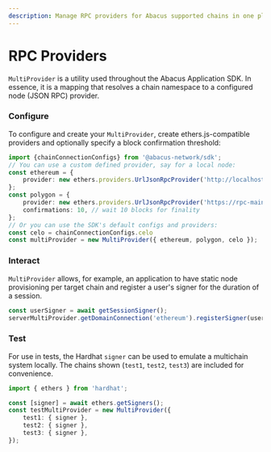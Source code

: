 ```yaml
---
description: Manage RPC providers for Abacus supported chains in one place
---
```


# RPC Providers

`MultiProvider` is a utility used throughout the Abacus Application SDK. In essence, it is a mapping that resolves a chain namespace to a configured node (JSON RPC) provider.

### Configure

To configure and create your `MultiProvider`, create ethers.js-compatible providers and optionally specify a block confirmation threshold:&#x20;

```typescript
import {chainConnectionConfigs} from '@abacus-network/sdk';
// You can use a custom defined provider, say for a local node:
const ethereum = {
    provider: new ethers.providers.UrlJsonRpcProvider('http://localhost:8545/')
};
const polygon = {
    provider: new ethers.providers.UrlJsonRpcProvider('https://rpc-mainnet.matic.network'),
    confirmations: 10, // wait 10 blocks for finality
};
// Or you can use the SDK's default configs and providers:
const celo = chainConnectionConfigs.celo
const multiProvider = new MultiProvider({ ethereum, polygon, celo });
```

### Interact

`MultiProvider` allows, for example, an application to have static node provisioning per target chain and register a user's signer for the duration of a session.

```typescript
const userSigner = await getSessionSigner();
serverMultiProvider.getDomainConnection('ethereum').registerSigner(userSigner);
```

### Test

For use in tests, the Hardhat `signer` can be used to emulate a multichain system locally. The chains shown (`test1`, `test2`, `test3`) are included for convenience.

```typescript
import { ethers } from 'hardhat';

const [signer] = await ethers.getSigners();
const testMultiProvider = new MultiProvider({
    test1: { signer },
    test2: { signer },
    test3: { signer },
});
```

